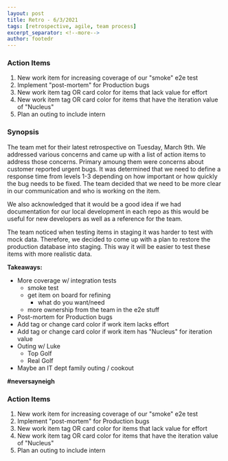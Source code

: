```yaml
---
layout: post
title: Retro - 6/3/2021
tags: [retrospective, agile, team process]
excerpt_separator: <!--more-->
author: footedr
---
```

### Action Items
1. New work item for increasing coverage of our "smoke" e2e test
2. Implement "post-mortem" for Production bugs 
3. New work item tag OR card color for items that lack value for effort
4. New work item tag OR card color for items that have the iteration value of "Nucleus" 
5. Plan an outing to include intern

<!--more-->

### Synopsis
The team met for their latest retrospective on Tuesday, March 9th. We addressed various concerns and came up with a list of action items to address those concerns. Primary amoung them were concerns about customer reported urgent bugs. It was determined that we need to define a response time from levels 1-3 depending on how important or how quickly the bug needs to be fixed. The team decided that we need to be more clear in our communication and who is working on the item.

We also acknowledged that it would be a good idea if we had documentation for our local development in each repo as this would be useful for new developers as well as a reference for the team.

The team noticed when testing items in staging it was harder to test with mock data. Therefore, we decided to come up with a plan to restore the production database into staging. This way it will be easier to test these items with more realistic data.

**Takeaways:**
- More coverage w/ integration tests
	- smoke test
	- get item on board for refining
		- what do you want/need
	- more ownership from the team in the e2e stuff
- Post-mortem for Production bugs
- Add tag or change card color if work item lacks effort
- Add tag or change card color if work item has "Nucleus" for iteration value
- Outing w/ Luke
	- Top Golf
	- Real Golf
- Maybe an IT dept family outing / cookout

**#neversayneigh**

### Action Items
1. New work item for increasing coverage of our "smoke" e2e test
2. Implement "post-mortem" for Production bugs 
3. New work item tag OR card color for items that lack value for effort
4. New work item tag OR card color for items that have the iteration value of "Nucleus" 
5. Plan an outing to include intern